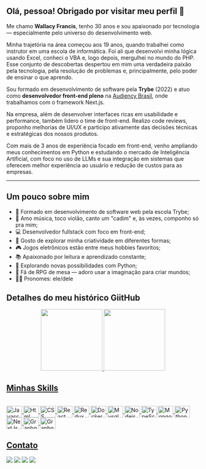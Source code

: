## Olá, pessoa! Obrigado por visitar meu perfil 👋

<p>Me chamo <strong>Wallacy Francis</strong>, tenho 30 anos e sou apaixonado por tecnologia — especialmente pelo universo do desenvolvimento web.</p>

<p>Minha trajetória na área começou aos 19 anos, quando trabalhei como instrutor em uma escola de informática. Foi ali que desenvolvi minha lógica usando Excel, conheci o VBA e, logo depois, mergulhei no mundo do PHP. Esse conjunto de descobertas despertou em mim uma verdadeira paixão pela tecnologia, pela resolução de problemas e, principalmente, pelo poder de ensinar o que aprendo.</p>

<p>Sou formado em desenvolvimento de software pela <strong>Trybe</strong> (2022) e atuo como <strong>desenvolvedor front-end pleno</strong> na <a href="https://audiency.io/" target="_blank">Audiency Brasil</a>, onde trabalhamos com o framework Next.js.</p>

<p>Na empresa, além de desenvolver interfaces ricas em usabilidade e performance, também lidero o time de front-end. Realizo code reviews, proponho melhorias de UI/UX e participo ativamente das decisões técnicas e estratégicas dos nossos produtos.</p>

<p>Com mais de 3 anos de experiência focado em front-end, venho ampliando meus conhecimentos em Python e estudando o mercado de Inteligência Artificial, com foco no uso de LLMs e sua integração em sistemas que oferecem melhor experiência ao usuário e redução de custos para as empresas.</p>

---

## Um pouco sobre mim

- 📘 Formado em desenvolvimento de software web pela escola Trybe;
- 🎵 Amo música, toco violão, canto um "cadim" e, às vezes, componho só pra mim;
- 💻 Desenvolvedor fullstack com foco em front-end;
- 🎨 Gosto de explorar minha criatividade em diferentes formas;
- 🎮 Jogos eletrônicos estão entre meus hobbies favoritos;
- 📚 Apaixonado por leitura e aprendizado constante;
- 🐍 Explorando novas possibilidades com Python;
- 🏰 Fã de RPG de mesa — adoro usar a imaginação para criar mundos;
- 👨‍💼 Pronomes: ele/dele


  
## Detalhes do meu histórico GiitHub

<div align="center">
  <a href="https://github.com/wallacyfrancis">
  <img height="160em" src="https://github-readme-stats.vercel.app/api?username=wallacyfrancis&show_icons=true&theme=dark&include_all_commits=true&count_private=true"/>
  <img height="160em" src="https://github-readme-stats.vercel.app/api/top-langs/?username=wallacyfrancis&layout=compact&langs_count=7&theme=dark"/>
</div>

## Minhas Skills
  
<div style="display: inline_block"><br>
  <img align="center" alt="Javascript" height="30" width="40" src="https://cdn.jsdelivr.net/gh/devicons/devicon/icons/javascript/javascript-original.svg">
  <img align="center" alt="Html" height="30" width="40" src="https://cdn.jsdelivr.net/gh/devicons/devicon/icons/html5/html5-original.svg">
  <img align="center" alt="CSS" height="30" width="40" src="https://cdn.jsdelivr.net/gh/devicons/devicon/icons/css3/css3-original.svg">
  <img align="center" alt="React" height="30" width="40" src="https://cdn.jsdelivr.net/gh/devicons/devicon/icons/react/react-original.svg">
  <img align="center" alt="Redux" height="30" width="40" src="https://cdn.jsdelivr.net/gh/devicons/devicon/icons/redux/redux-original.svg">
  <img align="center" alt="Docker" height="30" width="40" src="https://cdn.jsdelivr.net/gh/devicons/devicon/icons/docker/docker-original.svg">
  <img align="center" alt="Mysql" height="30" width="40" src="https://cdn.jsdelivr.net/gh/devicons/devicon/icons/mysql/mysql-original-wordmark.svg" />
  <img align="center" alt="Nodejs" height="30" width="40" src="https://cdn.jsdelivr.net/gh/devicons/devicon/icons/nodejs/nodejs-original.svg" />
  <img align="center" alt="TypeScript" height="30" width="40" src="https://cdn.jsdelivr.net/gh/devicons/devicon/icons/typescript/typescript-original.svg" />
  <img align="center" alt="MongoDb" height="30" width="40" src="https://cdn.jsdelivr.net/gh/devicons/devicon/icons/mongodb/mongodb-original.svg" />
  <img align="center" alt="Python" height="30" width="40" src="https://cdn.jsdelivr.net/gh/devicons/devicon/icons/python/python-original-wordmark.svg" />
  <img align="center" alt="NextJs" height="30" width="40" src="https://cdn.jsdelivr.net/gh/devicons/devicon@latest/icons/nextjs/nextjs-original.svg" />
  <img align="center" alt="Graphql" height="30" width="40" src="https://cdn.jsdelivr.net/gh/devicons/devicon@latest/icons/graphql/graphql-plain-wordmark.svg" />
  <img align="center" alt="Graphql" height="30" width="40" src="https://cdn.jsdelivr.net/gh/devicons/devicon@latest/icons/flutter/flutter-original.svg" />
</div>
  
## Contato
  
<div>
  <a href="https://api.whatsapp.com/send?phone=5535991439972" target="_blank"><img src="https://img.shields.io/badge/WhatsApp-25D366?style=for-the-badge&logo=whatsapp&logoColor=white" target="_blank"></a>
  <a href="https://www.instagram.com/francis_wallacy/" target="_blank"><img src="https://img.shields.io/badge/-Instagram-%23E4405F?style=for-the-badge&logo=instagram&logoColor=white" target="_blank"></a>
  <a href = "mailto:wallacyfrancis07@gmail.com"><img src="https://img.shields.io/badge/-Gmail-%23333?style=for-the-badge&logo=gmail&logoColor=white" target="_blank"></a>
  <a href="https://www.linkedin.com/in/wallacy-francis/" target="_blank"><img src="https://img.shields.io/badge/-LinkedIn-%230077B5?style=for-the-badge&logo=linkedin&logoColor=white" target="_blank"></a> 
</div>

